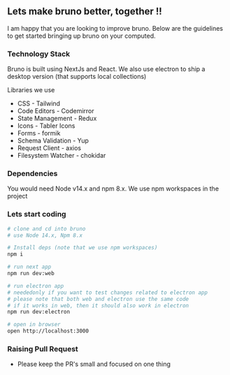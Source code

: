 ## Lets make bruno better, together !!
I am happy that you are looking to improve bruno. Below are the guidelines to get started bringing up bruno on your computed.

### Technology Stack
Bruno is built using NextJs and React. We also use electron to ship a desktop version (that supports local collections)

Libraries we use 
* CSS - Tailwind
* Code Editors - Codemirror
* State Management - Redux
* Icons - Tabler Icons
* Forms - formik
* Schema Validation - Yup
* Request Client - axios
* Filesystem Watcher - chokidar


### Dependencies
You would need Node v14.x and npm 8.x. We use npm workspaces in the project

### Lets start coding

```bash
# clone and cd into bruno
# use Node 14.x, Npm 8.x 

# Install deps (note that we use npm workspaces)
npm i

# run next app
npm run dev:web

# run electron app
# neededonly if you want to test changes related to electron app
# please note that both web and electron use the same code
# if it works in web, then it should also work in electron
npm run dev:electron

# open in browser
open http://localhost:3000
```

### Raising Pull Request
* Please keep the PR's small and focused on one thing
